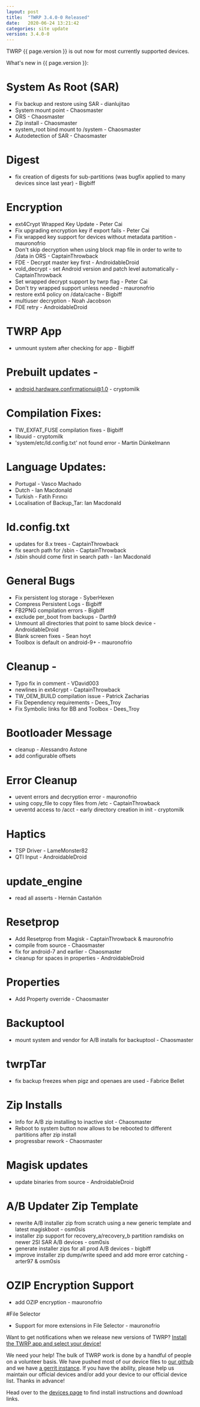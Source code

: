 ```yaml
---
layout: post
title:  "TWRP 3.4.0-0 Released"
date:   2020-06-24 13:21:42
categories: site update
version: 3.4.0-0
---
```


TWRP {{ page.version }} is out now for most currently supported devices.

What's new in {{ page.version }}:
# System As Root (SAR)
- Fix backup and restore using SAR - dianlujitao
- System mount point - Chaosmaster
- ORS - Chaosmaster
- Zip install - Chaosmaster
- system_root bind mount to /system - Chaosmaster
- Autodetection of SAR - Chaosmaster

# Digest
- fix creation of digests for sub-partitions (was bugfix applied to many devices since last year) - Bigbiff

# Encryption
- ext4Crypt Wrapped Key Update - Peter Cai
- Fix upgrading encryption key if export fails - Peter Cai
- Fix wrapped key support for devices without metadata partition - mauronofrio
- Don't skip decryption when using block map file in order to write to /data in ORS - CaptainThrowback
- FDE - Decrypt master key first - AndroidableDroid
- vold_decrypt - set Android version and patch level automatically - CaptainThrowback
- Set wrapped decrypt support by twrp flag - Peter Cai
- Don't try wrapped support unless needed - mauronofrio
- restore ext4 policy on /data/cache - Bigbiff
- multiuser decryption - Noah Jacobson
- FDE retry - AndroidableDroid

# TWRP App
- unmount system after checking for app - Bigbiff

# Prebuilt updates -
- android.hardware.confirmationui@1.0 - cryptomilk

# Compilation Fixes:
- TW\_EXFAT\_FUSE compilation fixes - Bigbiff
- libuuid - cryptomilk
- 'system/etc/ld.config.txt' not found error - Martin Dünkelmann

# Language Updates:
- Portugal - Vasco Machado
- Dutch -  Ian Macdonald
- Turkish - Fatih Fırıncı
- Localisation of Backup_Tar: Ian Macdonald

# ld.config.txt
- updates for 8.x trees - CaptainThrowback
- fix search path for /sbin - CaptainThrowback
- /sbin should come first in search path - Ian Macdonald

# General Bugs
- Fix persistent log storage - SyberHexen
- Compress Persistent Logs - Bigbiff
- FB2PNG compilation errors - Bigbiff
- exclude per_boot from backups - Darth9
- Unmount all directories that point to same block device - AndroidableDroid
- Blank screen fixes - Sean hoyt
- Toolbox is default on android-9+ - mauronofrio

# Cleanup -
- Typo fix in comment - VDavid003
- newlines in ext4crypt - CaptainThrowback
- TW\_OEM\_BUILD compilation issue - Patrick Zacharias
- Fix Dependency requirements - Dees_Troy
- Fix Symbolic links for BB and Toolbox - Dees_Troy

# Bootloader Message
- cleanup - Alessandro Astone
- add configurable offsets

# Error Cleanup
- uevent errors and decryption error - mauronofrio
- using copy_file to copy files from /etc - CaptainThrowback
- ueventd access to /acct - early directory creation in init - cryptomilk

# Haptics
- TSP Driver - LameMonster82
- QTI Input - AndroidableDroid

# update_engine
- read all asserts - Hernán Castañón

# Resetprop
- Add Resetprop from Magisk - CaptainThrowback & mauronofrio
- compile from source - Chaosmaster
- fix for android-7 and earlier - Chaosmaster
- cleanup for spaces in properties - AndroidableDroid

# Properties
- Add Property override - Chaosmaster

# Backuptool
- mount system and vendor for A/B installs for backuptool - Chaosmaster

# twrpTar
- fix backup freezes when pigz and openaes are used - Fabrice Bellet

# Zip Installs
- Info for A/B zip installing to inactive slot - Chaosmaster
- Reboot to system button now allows to be rebooted to different partitions after zip install
- progressbar rework - Chaosmaster

# Magisk updates 
- update binaries from source - AndroidableDroid

# A/B Updater Zip Template
- rewrite A/B installer zip from scratch using a new generic template and latest magiskboot - osm0sis
- installer zip support for recovery\_a/recovery\_b partition ramdisks on newer 2SI SAR A/B devices - osm0sis
- generate installer zips for all prod A/B devices - bigbiff
- improve installer zip dump/write speed and add more error catching - arter97 & osm0sis

# OZIP Encryption Support
- add OZIP encryption - mauronofrio

#File Selector
- Support for more extensions in File Selector - mauronofrio

Want to get notifications when we release new versions of TWRP? [Install the TWRP app and select your device!](https://twrp.me/app)

We need your help! The bulk of TWRP work is done by a handful of people on a volunteer basis. We have pushed most of our device files to [our github](http://github.com/TeamWin/) and we have [a gerrit instance](http://gerrit.twrp.me). If you have the ability, please help us maintain our official devices and/or add your device to our official device list. Thanks in advance!

Head over to the [devices page](http://twrp.me/Devices) to find install instructions and download links.
